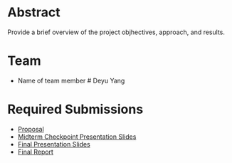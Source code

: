 # Abstract

Provide a brief overview of the project objhectives, approach, and results.

# Team

* Name of team member \# Deyu Yang


# Required Submissions

* [Proposal](https://github.com/RX-0-95/ecem202a_project/blob/main/docs/proposal.md)
* [Midterm Checkpoint Presentation Slides](http://)
* [Final Presentation Slides](http://)
* [Final Report](report)
